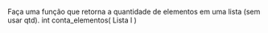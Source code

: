 Faça uma função que retorna a quantidade de elementos em uma lista (sem usar qtd).
int conta_elementos( Lista l )
